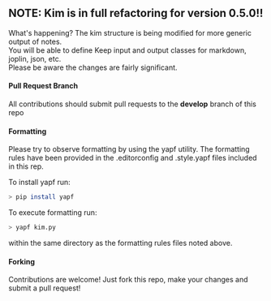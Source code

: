 ## NOTE: Kim is in full refactoring for version 0.5.0!!
What's happening? The kim structure is being modified for more generic output of notes.  
You will be able to define Keep input and output classes for markdown, joplin, json, etc.  
Please be aware the changes are fairly significant.

#### Pull Request Branch
All contributions should submit pull requests to the **develop** branch of this repo

#### Formatting
Please try to observe formatting by using the yapf utility. The formatting rules have been provided in the
.editorconfig and .style.yapf files included in this rep.

To install yapf run:
```bash
> pip install yapf
```

To execute formatting run:
```bash
> yapf kim.py 
```
within the same directory as the formatting rules files noted above.

#### Forking
Contributions are welcome! Just fork this repo, make your changes and submit a pull request!
